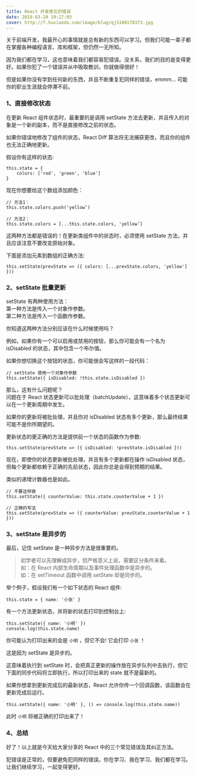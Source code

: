 ```yaml
---
title: React 开发常见的错误
date: 2019-03-20 19:27:03
cover: http://f.huxiaodo.com/image/blog/qj5100178373.jpg
---
```


关于前端开发，我最开心的事情就是总有新的东西可以学习。但我们可能一辈子都在掌握各种编程语言、库和框架，但仍然一无所知。

因为我们都在学习，这也意味着我们都容易犯错误。没关系，我们的目的是变得更好。如果你犯了一个错误并从中吸取教训，你就做得很好！

但是如果你没有学到任何新的东西，并且不断重复犯同样的错误，emmm... 可能你的职业生涯就会停滞不前。

### 1、直接修改状态

在更新 React 组件状态时，最重要的是调用 setState 方法去更新，并且传入的对象是一个新的副本，而不是直接修改之前的状态。

如果你错误地修改了组件的状态，React Diff 算法将无法捕获更改，而且你的组件也无法正确地更新。

假设你有这样的状态:

```
this.state = {
    colors: ['red', 'green', 'blue']
}
```

现在你想要给这个数组添加颜色：

```
// 方法1：
this.state.colors.push('yellow’)

// 方法2：
this.state.colors = [...this.state.colors, 'yellow’]
```

这两种方法都是错误的！在更新类组件中的状态时，必须使用 setState 方法，并且应该注意不要改变原始对象。

下面是添加元素到数组的正确方法:

```
this.setState(prevState => ({ colors: [...prevState.colors, 'yellow'] }))
```

### 2、setState 批量更新

setState 有两种使用方法：  
第一种方法是传入一个对象作参数。  
第二种方法是传入一个函数作参数。

你知道这两种方法分别应该在什么时候使用吗？

例如，如果你有一个可以启用或禁用的按钮，那么你可能会有一个名为 isDisabled 的状态，其中包含一个布尔值。

如果你想切换这个按钮的状态，你可能很会写这样的一段代码：

```
// setState 使用一个对象作参数
this.setState({ isDisabled: !this.state.isDisabled })
```

那么，这有什么问题呢？  
问题在于 React 状态更新可以批处理（batchUpdate），这意味着多个状态更新可以在一个更新周期中发生。

如果你的更新将被批处理，并且你对 isDisabled 状态有多个更新，那么最终结果可能不是你所期望的。

更新状态的更正确的方法是提供前一个状态的函数作为参数:

```
this.setState(prevState => ({ isDisabled: !prevState.isDisabled }))
```

现在，即使你的状态更新被批处理，并且有多个更新都在操作 isDisabled 状态，但每个更新都依赖于正确的先前状态，因此你总是会得到预期的结果。

类似的递增计数器也是如此。

```
// 不要这样做
this.setState({ counterValue: this.state.counterValue + 1 })

// 正确的写法
this.setState(prevState => ({ counterValue: prevState.counterValue + 1 }))
```

### 3、setState 是异步的

最后，记住 setState 是一种异步方法是很重要的。

> 初学者可以先理解成异步，但严格意义上说，需要区分条件来看。  
> 如：在 React 内部生命周期以及事件处理函数中是异步的。  
> 如：在 setTimeout 函数中调用 setState 却是同步的。

举个例子，假设我们有一个如下状态的 React 组件:

```
this.state = { name: '小张' }
```

有一个方法更新状态，并将新的状态打印到控制台上:

```
this.setState({ name: '小明' })
console.log(this.state.name)
```

你可能认为打印出来的会是 `小明` ，但它不会! 它会打印 `小张` ！

这是因为 setState 是异步的。

这意味着执行到 setState 时，会把真正更新的操作放在异步队列中去执行，但它下面的同步代码将立即执行，所以打印出来的 state 就不是最新的。

如果你想拿到更新完成后的最新状态，React 允许你传一个回调函数，该函数会在更新完成后运行。

```
this.setState({ name: '小明' }, () => console.log(this.state.name))
```

此时 `小明` 将被正确的打印出来了！

### 4、总结

好了！以上就是今天给大家分享的 React 中的三个常见错误及其纠正方法。

犯错误是正常的，但要避免犯同样的错误。你在学习、我在学习、我们都在学习。让我们继续学习，一起变得更好。

